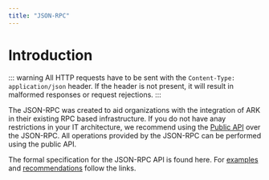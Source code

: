 ```yaml
---
title: "JSON-RPC"
---
```


# Introduction

::: warning
All HTTP requests have to be sent with the `Content-Type: application/json` header. If the header is not present, it will result in malformed responses or request rejections.
:::

The JSON-RPC was created to aid organizations with the integration of ARK in their existing RPC based infrastructure. If you do not have anay restrictions in your IT architecture, we recommend using the [Public API](/api/public/v2) over the JSON-RPC. All operations provided by the JSON-RPC can be performed using the public API.

The formal specification for the JSON-RPC API is found here. For [examples](/exchanges/json-rpc.md) and [recommendations](/exchanges/json-rpc-quick.md) follow the links.
